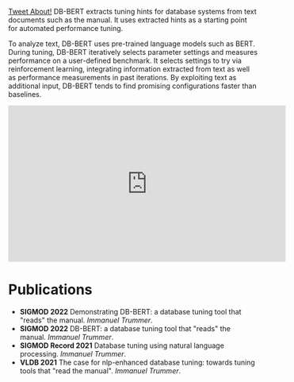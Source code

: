 <a class="twitter-share-button"
  href="https://twitter.com/intent/tweet?text=DB-BERT%20mines%20hints%20for%20database%20tuning%20from%20text%20documents%20-%20check%20it%20out%20at%20https%3A%2F%2Fitrummer.github.io%2Fdbbert%2F%21"
  data-size="large">
Tweet About!</a> DB-BERT extracts tuning hints for database systems from text documents such as the manual. It uses extracted hints as a starting point for automated performance tuning. 

To analyze text, DB-BERT uses pre-trained language models such as BERT. During tuning, DB-BERT iteratively selects parameter settings and measures performance on a user-defined benchmark. It selects settings to try via reinforcement learning, integrating information extracted from text as well as performance measurements in past iterations. By exploiting text as additional input, DB-BERT tends to find promising configurations faster than baselines.

<p align="center">
<iframe width="560" height="315" src="https://www.youtube.com/embed/JFQbrK5GgFk" title="YouTube video player" frameborder="0" allow="accelerometer; autoplay; clipboard-write; encrypted-media; gyroscope; picture-in-picture" allowfullscreen></iframe>
</p>

# Publications

- **SIGMOD 2022** Demonstrating DB-BERT: a database tuning tool that "reads" the manual. _Immanuel Trummer_.
- **SIGMOD 2022** DB-BERT: a database tuning tool that "reads" the manual. _Immanuel Trummer_.
- **SIGMOD Record 2021** Database tuning using natural language processing. _Immanuel Trummer_.
- **VLDB 2021** The case for nlp-enhanced database tuning: towards tuning tools that "read the manual". _Immanuel Trummer_.
